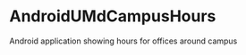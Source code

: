 AndroidUMdCampusHours
=====================

Android application showing hours for offices around campus

